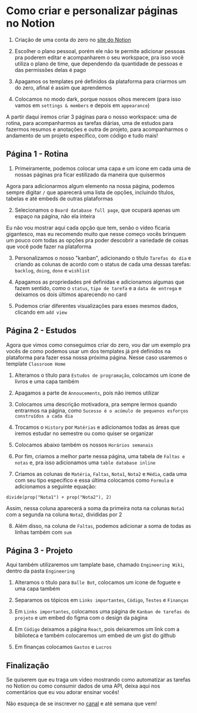 # Como criar e personalizar páginas no Notion

1. Criação de uma conta do zero no [site do Notion](https://ntn.so/rafaellanotion)

2. Escolher o plano pessoal, porém ele não te permite adicionar pessoas pra poderem editar e acompanharem o seu workspace, pra isso você utiliza o plano de time, que dependendo da quantidade de pessoas e das permissões delas é pago

3. Apagamos os templates pré definidos da plataforma para criarmos um do zero, afinal é assim que aprendemos

4. Colocamos no modo dark, porque nossos olhos merecem (para isso vamos em `settings & members` e depois em `appearance`)

A partir daqui iremos criar 3 páginas para o nosso workspace: uma de rotina, para acompanharmos as tarefas diárias, uma de estudos para fazermos resumos e anotações e outra de projeto, para acompanharmos o andamento de um projeto específico, com código e tudo mais!

## Página 1 - Rotina

1. Primeiramente, podemos colocar uma capa e um ícone em cada uma de nossas páginas pra ficar estilizado da maneira que quisermos

Agora para adicionarmos algum elemento na nossa página, podemos sempre digitar `/` que aparecerá uma lista de opções, incluindo títulos, tabelas e até embeds de outras plataformas

2. Selecionamos o `Board database full page`, que ocupará apenas um espaço na página, não ela inteira

Eu não vou mostrar aqui cada opção que tem, senão o vídeo ficaria gigantesco, mas eu recomendo muito que nesse começo vocês brinquem um pouco com todas as opções pra poder descobrir a variedade de coisas que você pode fazer na plataforma

3. Personalizamos o nosso "kanban", adicionando o título `Tarefas do dia` e criando as colunas de acordo com o status de cada uma dessas tarefas: `backlog`, `doing`, `done` e `wishlist`

4. Apagamos as propriedades pré definidas e adicionamos algumas que fazem sentido, como o `status`, `tipo de tarefa` e a `data de entrega` e deixamos os dois últimos aparecendo no card

5. Podemos criar diferentes visualizações para esses mesmos dados, clicando em `add view`

## Página 2 - Estudos

Agora que vimos como conseguimos criar do zero, vou dar um exemplo pra vocês de como podemos usar um dos templates já pré definidos na plataforma para fazer essa nossa próxima página. Nesse caso usaremos o template `Classroom Home`

1. Alteramos o título para `Estudos de programação`, colocamos um ícone de livros e uma capa também

2. Apagamos a parte de `Annoucements`, pois não iremos utilizar

3. Colocamos uma descrição motivadora, pra sempre lermos quando entrarmos na página, como `Sucesso é o acúmulo de pequenos esforços construídos a cada dia`

4. Trocamos o `History` por `Matérias` e adicionamos todas as áreas que iremos estudar no semestre ou como quiser se organizar

5. Colocamos abaixo também os nossos `Horários semanais`

6. Por fim, criamos a melhor parte nessa página, uma tabela de `Faltas e notas` e, pra isso adicionamos uma `table database inline`

7. Criamos as colunas de `Matéria`, `Faltas`, `Nota1`, `Nota2` e `Média`, cada uma com seu tipo específico e essa última colocamos como `Formula` e adicionamos a seguinte equação:

```
divide(prop("Nota1") + prop("Nota2"), 2)
```

Assim, nessa coluna aparecerá a soma da primeira nota na colunas `Nota1` com a segunda na coluna `Nota2`, divididas por 2

8. Além disso, na coluna de `Faltas`, podemos adicionar a soma de todas as linhas também com `sum`

## Página 3 - Projeto

Aqui também utilizaremos um tamplate base, chamado `Engineering Wiki`, dentro da pasta `Engineering`

1. Alteramos o título para `Balle Bot`, colocamos um ícone de foguete e uma capa também

2. Separamos os tópicos em `Links importantes`, `Código`, `Testes` e `Finanças`

3. Em `Links importantes`, colocamos uma página de `Kanban de tarefas do projeto` e um embed do figma com o design da página

4. Em `Código` deixamos a página `React`, pois deixaremos um link com a biblioteca e também colocaremos um embed de um gist do github

5. Em finanças colocamos `Gastos` e `Lucros`


## Finalização

Se quiserem que eu traga um vídeo mostrando como automatizar as tarefas no Notion ou como consumir dados de uma API, deixa aqui nos comentários que eu vou adorar ensinar vocês!

Não esqueça de se inscrever no [canal](https://youtube.com/rafaellaballerini) e até semana que vem! 